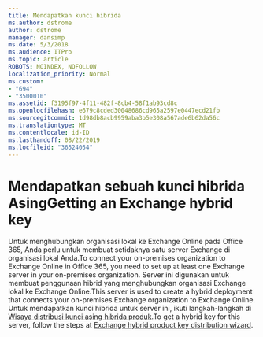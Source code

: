 ```yaml
---
title: Mendapatkan kunci hibrida
ms.author: dstrome
author: dstrome
manager: dansimp
ms.date: 5/3/2018
ms.audience: ITPro
ms.topic: article
ROBOTS: NOINDEX, NOFOLLOW
localization_priority: Normal
ms.custom:
- "694"
- "3500010"
ms.assetid: f3195f97-4f11-482f-8cb4-58f1ab93cd8c
ms.openlocfilehash: e679c8cded30048686cd965a2597e0447ecd21fb
ms.sourcegitcommit: 1d98db8acb9959aba3b5e308a567ade6b62da56c
ms.translationtype: MT
ms.contentlocale: id-ID
ms.lasthandoff: 08/22/2019
ms.locfileid: "36524054"
---
```

# <a name="getting-an-exchange-hybrid-key"></a><span data-ttu-id="de282-102">Mendapatkan sebuah kunci hibrida Asing</span><span class="sxs-lookup"><span data-stu-id="de282-102">Getting an Exchange hybrid key</span></span>

<span data-ttu-id="de282-103">Untuk menghubungkan organisasi lokal ke Exchange Online pada Office 365, Anda perlu untuk membuat setidaknya satu server Exchange di organisasi lokal Anda.</span><span class="sxs-lookup"><span data-stu-id="de282-103">To connect your on-premises organization to Exchange Online in Office 365, you need to set up at least one Exchange server in your on-premises organization.</span></span> <span data-ttu-id="de282-104">Server ini digunakan untuk membuat penggunaan hibrid yang menghubungkan organisasi Exchange lokal ke Exchange Online.</span><span class="sxs-lookup"><span data-stu-id="de282-104">This server is used to create a hybrid deployment that connects your on-premises Exchange organization to Exchange Online.</span></span> <span data-ttu-id="de282-105">Untuk mendapatkan kunci hibrida untuk server ini, ikuti langkah-langkah di [Wisaya distribusi kunci asing hibrida produk](https://aka.ms/hybridkey).</span><span class="sxs-lookup"><span data-stu-id="de282-105">To get a hybrid key for this server, follow the steps at [Exchange hybrid product key distribution wizard](https://aka.ms/hybridkey).</span></span>
  